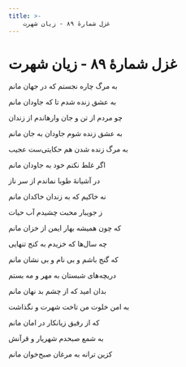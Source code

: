 ```yaml
---
title: >-
    غزل شمارهٔ ۸۹ - زیان شهرت
---
```

# غزل شمارهٔ ۸۹ - زیان شهرت

<div class="b" id="bn1"><div class="m1"><p>به مرگ چاره نجستم که در جهان مانم</p></div>
<div class="m2"><p>به عشق زنده شدم تا که جاودان مانم</p></div></div>
<div class="b" id="bn2"><div class="m1"><p>چو مردم از تن و جان وارهاندم از زندان</p></div>
<div class="m2"><p>به عشق زنده شوم جاودان به جان مانم</p></div></div>
<div class="b" id="bn3"><div class="m1"><p>به مرگ زنده شدن هم حکایتی‌ست عجیب</p></div>
<div class="m2"><p>اگر غلط نکنم خود به جاودان مانم</p></div></div>
<div class="b" id="bn4"><div class="m1"><p>در آشیانهٔ طوبا نماندم از سر ناز</p></div>
<div class="m2"><p>نه خاکیم که به زندان خاکدان مانم</p></div></div>
<div class="b" id="bn5"><div class="m1"><p>ز جویبار محبت چشیدم آب حیات</p></div>
<div class="m2"><p>که چون همیشه بهار ایمن از خزان مانم</p></div></div>
<div class="b" id="bn6"><div class="m1"><p>چه سال‌ها که خزیدم به کنج تنهایی</p></div>
<div class="m2"><p>که گنج باشم و بی نام و بی نشان مانم</p></div></div>
<div class="b" id="bn7"><div class="m1"><p>دریچه‌های شبستان به مهر و مه بستم</p></div>
<div class="m2"><p>بدان امید که از چشم بد نهان مانم</p></div></div>
<div class="b" id="bn8"><div class="m1"><p>به امن خلوت من تاخت شهرت و نگذاشت</p></div>
<div class="m2"><p>که از رفیق زیانکار در امان مانم</p></div></div>
<div class="b" id="bn9"><div class="m1"><p>به شمع صبحدم شهریار و قرآنش</p></div>
<div class="m2"><p>کزین ترانه به مرغان صبح‌خوان مانم</p></div></div>
